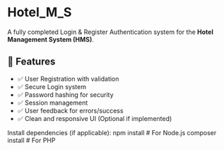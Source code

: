 # Hotel_M_S

A fully completed Login & Register Authentication system for the **Hotel Management System (HMS)**.

## 🚀 Features

- ✅ User Registration with validation
- ✅ Secure Login system
- ✅ Password hashing for security
- ✅ Session management
- ✅ User feedback for errors/success
- ✅ Clean and responsive UI (Optional if implemented)

Install dependencies (if applicable):
npm install        # For Node.js
composer install   # For PHP
